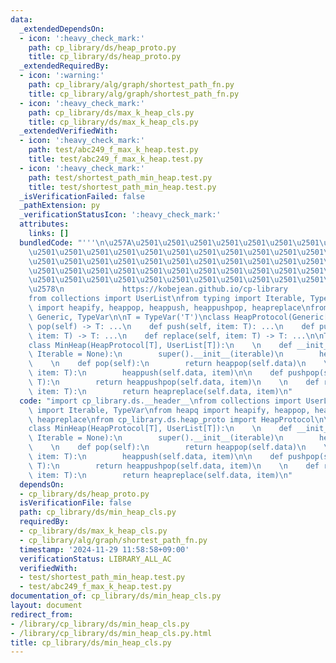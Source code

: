```yaml
---
data:
  _extendedDependsOn:
  - icon: ':heavy_check_mark:'
    path: cp_library/ds/heap_proto.py
    title: cp_library/ds/heap_proto.py
  _extendedRequiredBy:
  - icon: ':warning:'
    path: cp_library/alg/graph/shortest_path_fn.py
    title: cp_library/alg/graph/shortest_path_fn.py
  - icon: ':heavy_check_mark:'
    path: cp_library/ds/max_k_heap_cls.py
    title: cp_library/ds/max_k_heap_cls.py
  _extendedVerifiedWith:
  - icon: ':heavy_check_mark:'
    path: test/abc249_f_max_k_heap.test.py
    title: test/abc249_f_max_k_heap.test.py
  - icon: ':heavy_check_mark:'
    path: test/shortest_path_min_heap.test.py
    title: test/shortest_path_min_heap.test.py
  _isVerificationFailed: false
  _pathExtension: py
  _verificationStatusIcon: ':heavy_check_mark:'
  attributes:
    links: []
  bundledCode: "'''\n\u257A\u2501\u2501\u2501\u2501\u2501\u2501\u2501\u2501\u2501\u2501\
    \u2501\u2501\u2501\u2501\u2501\u2501\u2501\u2501\u2501\u2501\u2501\u2501\u2501\
    \u2501\u2501\u2501\u2501\u2501\u2501\u2501\u2501\u2501\u2501\u2501\u2501\u2501\
    \u2501\u2501\u2501\u2501\u2501\u2501\u2501\u2501\u2501\u2501\u2501\u2501\u2501\
    \u2501\u2501\u2501\u2501\u2501\u2501\u2501\u2501\u2501\u2501\u2501\u2501\u2501\
    \u2578\n             https://kobejean.github.io/cp-library               \n'''\n\
    from collections import UserList\nfrom typing import Iterable, TypeVar\nfrom heapq\
    \ import heapify, heappop, heappush, heappushpop, heapreplace\nfrom typing import\
    \ Generic, TypeVar\n\nT = TypeVar('T')\nclass HeapProtocol(Generic[T]):\n    def\
    \ pop(self) -> T: ...\n    def push(self, item: T): ...\n    def pushpop(self,\
    \ item: T) -> T: ...\n    def replace(self, item: T) -> T: ...\n\nT = TypeVar('T')\n\
    class MinHeap(HeapProtocol[T], UserList[T]):\n    \n    def __init__(self, iterable:\
    \ Iterable = None):\n        super().__init__(iterable)\n        heapify(self.data)\n\
    \    \n    def pop(self):\n        return heappop(self.data)\n    \n    def push(self,\
    \ item: T):\n        heappush(self.data, item)\n\n    def pushpop(self, item:\
    \ T):\n        return heappushpop(self.data, item)\n    \n    def replace(self,\
    \ item: T):\n        return heapreplace(self.data, item)\n"
  code: "import cp_library.ds.__header__\nfrom collections import UserList\nfrom typing\
    \ import Iterable, TypeVar\nfrom heapq import heapify, heappop, heappush, heappushpop,\
    \ heapreplace\nfrom cp_library.ds.heap_proto import HeapProtocol\n\nT = TypeVar('T')\n\
    class MinHeap(HeapProtocol[T], UserList[T]):\n    \n    def __init__(self, iterable:\
    \ Iterable = None):\n        super().__init__(iterable)\n        heapify(self.data)\n\
    \    \n    def pop(self):\n        return heappop(self.data)\n    \n    def push(self,\
    \ item: T):\n        heappush(self.data, item)\n\n    def pushpop(self, item:\
    \ T):\n        return heappushpop(self.data, item)\n    \n    def replace(self,\
    \ item: T):\n        return heapreplace(self.data, item)\n"
  dependsOn:
  - cp_library/ds/heap_proto.py
  isVerificationFile: false
  path: cp_library/ds/min_heap_cls.py
  requiredBy:
  - cp_library/ds/max_k_heap_cls.py
  - cp_library/alg/graph/shortest_path_fn.py
  timestamp: '2024-11-29 11:58:58+09:00'
  verificationStatus: LIBRARY_ALL_AC
  verifiedWith:
  - test/shortest_path_min_heap.test.py
  - test/abc249_f_max_k_heap.test.py
documentation_of: cp_library/ds/min_heap_cls.py
layout: document
redirect_from:
- /library/cp_library/ds/min_heap_cls.py
- /library/cp_library/ds/min_heap_cls.py.html
title: cp_library/ds/min_heap_cls.py
---
```

